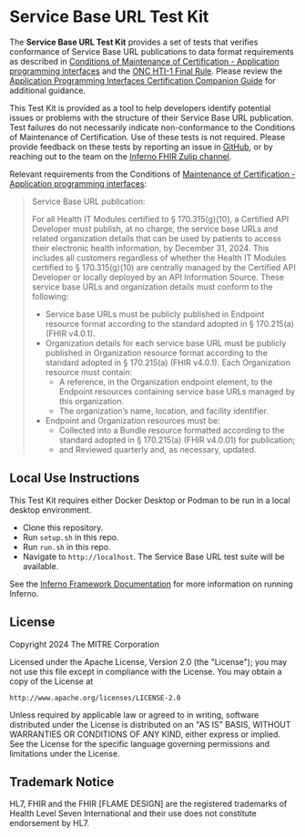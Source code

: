 # Service Base URL Test Kit

The **Service Base URL Test Kit** provides a set of tests that verifies
conformance of Service Base URL publications to data format requirements as
described in [Conditions of Maintenance of Certification - Application
programming
interfaces](https://www.ecfr.gov/current/title-45/subtitle-A/subchapter-D/part-170/subpart-D/section-170.404#p-170.404(b)(2))
and the [ONC HTI-1 Final
Rule](https://www.healthit.gov/topic/laws-regulation-and-policy/health-data-technology-and-interoperability-certification-program).
Please review the [Application Programming Interfaces Certification Companion
Guide](https://www.healthit.gov/condition-ccg/application-programming-interfaces)
for additional guidance.

This Test Kit is provided as a tool to help developers identify potential issues
or problems with the structure of their Service Base URL publication.  Test
failures do not necessarily indicate non-conformance to the Conditions of
Maintenance of Certification.  Use of these tests is not required. Please
provide feedback on these tests by reporting an issue in
[GitHub](https://github.com/inferno-framework/service-base-url-test-kit/issues),
or by reaching out to the team on the [Inferno FHIR Zulip
channel](https://chat.fhir.org/#narrow/stream/179309-inferno).

Relevant requirements from the Conditions of [Maintenance of Certification -
Application programming interfaces](https://www.ecfr.gov/current/title-45/subtitle-A/subchapter-D/part-170/subpart-D/section-170.404#p-170.404(b)(2)):

> Service Base URL publication:
> 
> For all Health IT Modules certified to § 170.315(g)(10), a Certified API
> Developer must publish, at no charge, the service base URLs and related
> organization details that can be used by patients to access their
> electronic health information, by December 31, 2024. This includes all
> customers regardless of whether the Health IT Modules certified to §
> 170.315(g)(10) are centrally managed by the Certified API Developer or
> locally deployed by an API Information Source. These service base URLs and
> organization details must conform to the following:
> 
>   - Service base URLs must be publicly published in Endpoint resource format
>     according to the standard adopted in § 170.215(a) (FHIR v4.0.1).
>   - Organization details for each service base URL must be publicly published in Organization
>     resource format according to the standard adopted in § 170.215(a) (FHIR v4.0.1). Each
>     Organization resource must contain: 
>     - A reference, in the Organization endpoint element, to the Endpoint
>       resources containing service base URLs managed by this organization.
>     - The organization’s name, location, and facility identifier.
>   - Endpoint and Organization resources must be:
>     - Collected into a Bundle resource formatted according to the standard
>       adopted in § 170.215(a) (FHIR v4.0.01) for publication; 
>     - and Reviewed quarterly and, as
>       necessary, updated.


## Local Use Instructions

This Test Kit requires either Docker Desktop or Podman to be run in a local
desktop environment.

- Clone this repository.
- Run `setup.sh` in this repo.
- Run `run.sh` in this repo.
- Navigate to `http://localhost`. The Service Base URL test suite will be
  available.

See the [Inferno Framework
Documentation](https://inferno-framework.github.io/inferno-core/getting-started.html#getting-started-for-inferno-users)
for more information on running Inferno.

## License
Copyright 2024 The MITRE Corporation

Licensed under the Apache License, Version 2.0 (the "License"); you may not use
this file except in compliance with the License. You may obtain a copy of the
License at
```
http://www.apache.org/licenses/LICENSE-2.0
```
Unless required by applicable law or agreed to in writing, software distributed
under the License is distributed on an "AS IS" BASIS, WITHOUT WARRANTIES OR
CONDITIONS OF ANY KIND, either express or implied. See the License for the
specific language governing permissions and limitations under the License.

## Trademark Notice

HL7, FHIR and the FHIR [FLAME DESIGN] are the registered trademarks of Health
Level Seven International and their use does not constitute endorsement by HL7.
